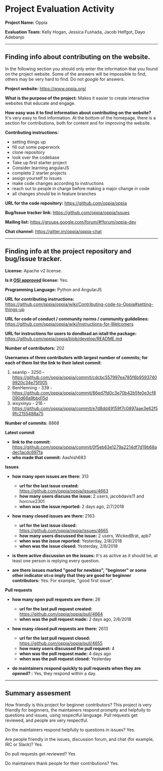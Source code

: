 # Project Evaluation Activity



__Project Name:__  Oppia

__Evaluation Team:__ Kelly Hogan, Jessica Fushada, Jacob Helfgot, Dayo Adebanjo

---

## Finding info about contributing on the website. 

In the following section you should only enter the information that you 
found on the project website. Some of the answers will be impossible to find, others
may be very hard to find. Do not _google_ for answers. 

__Project website:__ https://www.oppia.org/

__What is the purpose of the project:__ Makes it easier to create interactive websites that educate and engage.







__How easy was it to find information about contributing on the website?__ It's very easy to find information. At the bottom of the homepage, there is a section for contributions, both for content and for improving the website. 






__Contributing instructions:__   
- setting things up
- fill out some paperwork
- clone repository
- look over the codebase
- Take up first starter project
- Consider learning angularJS
- complete 2 starter projects
- assign yourself to issues
- make code changes according to instructions
- reach out to people in charge before making a major change in code 
- all changes should be in feature branches 

__URL for the code repository:__ https://github.com/oppia/oppia

__Bug/Issue tracker link:__  https://github.com/oppia/oppia/issues

__Mailing list:__ https://groups.google.com/forum/#!forum/oppia-dev

__Chat channel:__ https://gitter.im/oppia/oppia-chat



---

## Finding info at the project repository and bug/issue tracker.

__License:__ Apache v2 license.

__Is it [OSI approved](https://opensource.org/licenses/alphabetical) license:__ Yes.

__Programming Language:__ Python and AngularJS

__URL for contributing instructions:__ https://github.com/oppia/oppia/wiki/Contributing-code-to-Oppia#setting-things-up

__URL for code of conduct / community norms / community guildelines:__ https://github.com/oppia/oppia/wiki/Instructions-for-Welcomers

__URL for instructions for users to dondload an istall the package:__ https://github.com/oppia/oppia/blob/develop/README.md

__Number of contributors:__ 202

__Usernames of three contributors with largest number of commits; for
each of them list the link to their latest commit__:

1. seanlip - 3250 - https://github.com/oppia/oppia/commit/cdcbc557997ea785f6b95937409920c34e75f005
2. BenHenning - 339 - https://github.com/oppia/oppia/commit/86ed7fd0c3e70b42b5fe0e3cf8090d66a9bbd15d
3. wxyxinyu - 216 - https://github.com/oppia/oppia/commit/e7d8dd49159f7c0897aae3e62f59fc2155488a75

__Number of commits:__ 8868

__Latest commit__ 
    
- __link to the commit:__ https://github.com/oppia/oppia/commit/0f5eb63e1279a2214df7d19b68adec1acdc697fa
- __who made that commit:__ Aashish683 


__Issues__

- __how many open issues are there:__ 313
    - __url for the last issue created:__ https://github.com/oppia/oppia/issues/4663
    - __how many users discuss the issue:__ 2 users, jacobdavis11 and horcrux2301
    - __when was the issue reported:__ 2 days ago, 2/7/2018

- __how many closed issues are there:__ 2163
    - __url for the last issue closed:__ https://github.com/oppia/oppia/issues/4665
    - __how many users discussed the issue:__ 2 users, WickedBrat, apb7
    - __when was the issue reported:__ Yesterday, 2/8/2018
    - __when was the issue closed:__ Yesterday, 2/8/2018
    
- __is there active discussion on the issues:__ It's as active as it should be, at least one person is replying every question.



- __are there issues marked "good for newbies", "beginner" or some other indicator ot=o imply that they
are good for beginner contributors:__  Yes. For example, "good first issue".



__Pull requests__

- __how many open pull requests are there:__  26
    - __url for the last pull request created:__ https://github.com/oppia/oppia/pull/4664
    - __when was the pull request made:__ 2 days ago, 2/6/2018

- __how many closed pull requests are there:__ 2613
    - __url for the last pull request closed:__ https://github.com/oppia/oppia/pull/4655
    - __how many users discussed the pull request:__ 4
    - __when was the pull request made:__ 4 days ago 
    - __when was the pull request closed:__ Yesterday
    
- __do maintainers respond quickly to pull requests when they are opened? :__ Yes, they respond within a day. 





---


## Summary assesment
How friendly is this project for beginner contributors? This project is very friendly for beginners, the maintainers respond promptly and helpfully to questions and issues, using respectful language. Pull requests get reviewed, and people are very respectful.


Do the maintainers respond helpfully to questions in issues? Yes.


Are people friendly in the issues, discussion forum, and chat (for example, IRC or Slack)? Yes.



Do pull requests get reviewed? Yes



Do maintainers thank people for their contributions? Yes. 


